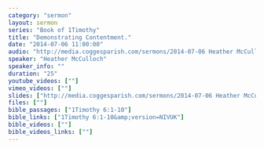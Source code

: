 ```yaml
---
category: "sermon"
layout: sermon
series: "Book of 1Timothy"
title: "Demonstrating Contentment."
date: "2014-07-06 11:00:00"
audio: "http://media.coggesparish.com/sermons/2014-07-06 Heather McCulloch.mp3"
speaker: "Heather McCulloch"
speaker_info: ""
duration: "25"
youtube_videos: [""]
vimeo_videos: [""]
slides: ["http://media.coggesparish.com/sermons/2014-07-06 Heather McCulloch.pdf"]
files: [""]
bible_passages: ["1Timothy 6:1-10"]
bible_links: ["1Timothy 6:1-10&amp;version=NIVUK"]
bible_videos: [""]
bible_videos_links: [""]
---
```


